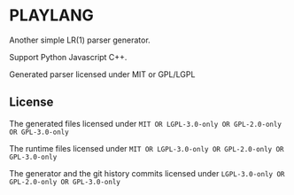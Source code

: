 # PLAYLANG

Another simple LR(1) parser generator.

Support Python Javascript C++.

Generated parser licensed under MIT or GPL/LGPL

## License

The generated files licensed under `MIT OR LGPL-3.0-only OR GPL-2.0-only OR GPL-3.0-only`

The runtime files licensed under `MIT OR LGPL-3.0-only OR GPL-2.0-only OR GPL-3.0-only`

The generator and the git history commits licensed under `LGPL-3.0-only OR GPL-2.0-only OR GPL-3.0-only`
